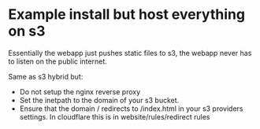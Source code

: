 # Example install but host everything on s3

Essentially the webapp just pushes static files to s3, the webapp never has to listen on the public internet.

Same as s3 hybrid but:
* Do not setup the nginx reverse proxy
* Set the inetpath to the domain of your s3 bucket.
* Ensure that the domain / redirects to /index.html in your s3 providers settings. In cloudflare this is in website/rules/redirect rules


